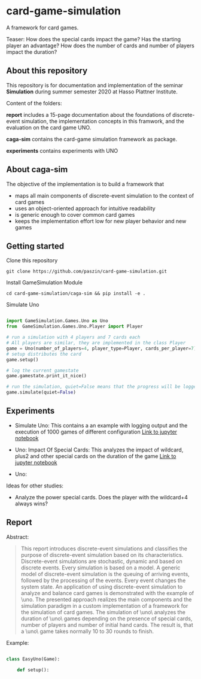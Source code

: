 # card-game-simulation

A framework for card games.

Teaser: 
 How does the special cards impact the game? Has the starting player an advantage? How does the number of cards and number of players impact the duration?

## About this repository

This repository is for documentation and implementation of the seminar **Simulation** during summer semester 2020 at Hasso Plattner Institute.

Content of the folders:

**report** includes a 15-page documentation about the foundations of discrete-event simulation, the implementation concepts in this framwork, and the evaluation on the card game UNO.

**caga-sim** contains the card-game simulation framework as package.

**experiments** contains experiments with UNO


## About caga-sim


The objective of the implementation is to build a framework that

* maps all main components of discrete-event simulation to the context of card games
* uses an object-oriented approach for intuitive readability
* is generic enough to cover common card games
* keeps the implementation effort low for new player behavior and new games

## Getting started

Clone this repository

`git clone https://github.com/paszin/card-game-simulation.git`

Install GameSimulation Module

`cd card-game-simulation/caga-sim && pip install -e .`


Simulate Uno

```python

import GameSimulation.Games.Uno as Uno
from  GameSimulation.Games.Uno.Player import Player

# run a simulation with 4 players and 7 cards each
# All players are similar, they are implemented in the class Player
game = Uno(number_of_players=4, player_type=Player, cards_per_player=7)
# setup distributes the card
game.setup()

# log the current gamestate
game.gamestate.print_it_nice()

# run the simulation, quiet=False means that the progress will be logged to console
game.simulate(quiet=False)

```

## Experiments

* Simulate Uno: This contains a an example with logging output and the execution of 1000 games of different configuration [Link to jupyter notebook](https://github.com/paszin/card-game-simulation/blob/master/experiments/executed/SimulateUno.ipynb)

* Uno: Impact Of Special Cards: This analyzes the impact of wildcard, plus2 and other special cards on the duration of the game [Link to jupyter notebook](https://github.com/paszin/card-game-simulation/blob/master/experiments/executed/UnoImpactOfSpecialCards.ipynb)

* Uno: 

Ideas for other studies:

* Analyze the power special cards. Does the player with the wildcard+4 always wins? 

## Report

Abstract:
> This report introduces discrete-event simulations and classifies the purpose of discrete-event simulation based on its characteristics. Discrete-event simulations are stochastic, dynamic and based on discrete events. Every simulation is based on a model. A generic model of discrete-event simulation is the queuing of arriving events, followed by the processing of the events. Every event changes the system state. An application of using discrete-event simulation to analyze and balance card games is demonstrated with the example of \uno. The presented approach realizes the main components and the simulation paradigm in a custom implementation of a framework for the simulation of card games. The simulation of \uno\ analyzes the duration of \uno\ games depending on the presence of special cards, number of players and number of initial hand cards. The result is, that a \uno\ game takes normally 10 to 30 rounds to finish.




Example:

```python

class EasyUno(Game):

    def setup():
        

        


```








